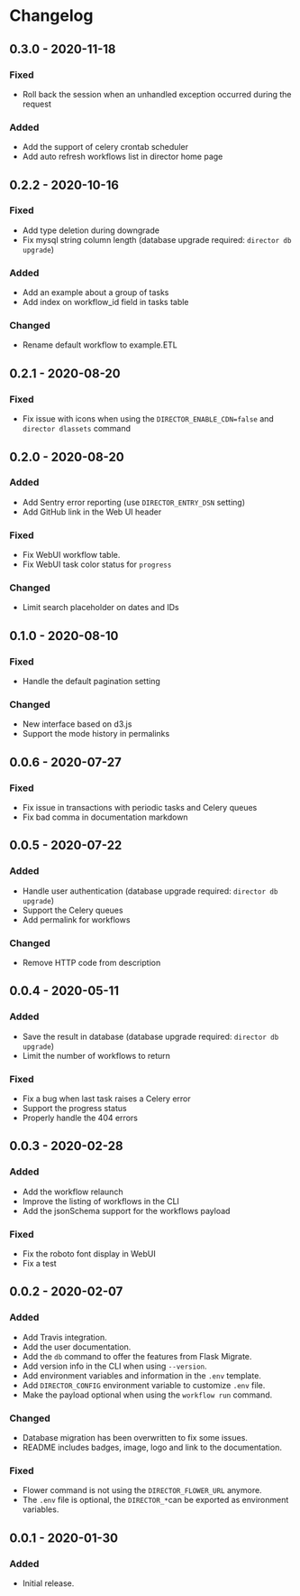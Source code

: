 # Changelog

## 0.3.0 - 2020-11-18
### Fixed
- Roll back the session when an unhandled exception occurred during the request

### Added
- Add the support of celery crontab scheduler
- Add auto refresh workflows list in director home page


## 0.2.2 - 2020-10-16
### Fixed
- Add type deletion during downgrade
- Fix mysql string column length (database upgrade required: `director db upgrade`)

### Added
- Add an example about a group of tasks
- Add index on workflow_id field in tasks table

### Changed
- Rename default workflow to example.ETL


## 0.2.1 - 2020-08-20
### Fixed
- Fix issue with icons when using the `DIRECTOR_ENABLE_CDN=false` and  `director dlassets` command


## 0.2.0 - 2020-08-20
### Added
- Add Sentry error reporting (use `DIRECTOR_ENTRY_DSN` setting)
- Add GitHub link in the Web UI header

### Fixed
- Fix WebUI workflow table.
- Fix WebUI task color status for `progress`

### Changed
- Limit search placeholder on dates and IDs

## 0.1.0 - 2020-08-10
### Fixed
- Handle the default pagination setting

### Changed
- New interface based on d3.js
- Support the mode history in permalinks


## 0.0.6 - 2020-07-27
### Fixed
- Fix issue in transactions with periodic tasks and Celery queues
- Fix bad comma in documentation markdown


## 0.0.5 - 2020-07-22
### Added
- Handle user authentication (database upgrade required: `director db upgrade`)
- Support the Celery queues
- Add permalink for workflows

### Changed
- Remove HTTP code from description


## 0.0.4 - 2020-05-11
### Added
- Save the result in database (database upgrade required: `director db upgrade`)
- Limit the number of workflows to return

### Fixed
- Fix a bug when last task raises a Celery error
- Support the progress status
- Properly handle the 404 errors


## 0.0.3 - 2020-02-28
### Added
- Add the workflow relaunch
- Improve the listing of workflows in the CLI
- Add the jsonSchema support for the workflows payload

### Fixed
- Fix the roboto font display in WebUI
- Fix a test


## 0.0.2 - 2020-02-07
### Added
- Add Travis integration.
- Add the user documentation.
- Add the `db` command to offer the features from Flask Migrate.
- Add version info in the CLI when using `--version`.
- Add environment variables and information in the `.env` template.
- Add `DIRECTOR_CONFIG` environment variable to customize `.env` file.
- Make the payload optional when using the `workflow run` command.

### Changed
- Database migration has been overwritten to fix some issues.
- README includes badges, image, logo and link to the documentation.

### Fixed
- Flower command is not using the `DIRECTOR_FLOWER_URL` anymore.
- The `.env` file is optional, the `DIRECTOR_*`can be exported as environment variables.

## 0.0.1 - 2020-01-30
### Added
- Initial release.
